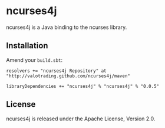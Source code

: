 ncurses4j
=========

ncurses4j is a Java binding to the ncurses library.


Installation
------------

Amend your `build.sbt`:

    resolvers += "ncurses4j Repository" at "http://valotrading.github.com/ncurses4j/maven"

    libraryDependencies += "ncurses4j" % "ncurses4j" % "0.0.5"


License
-------

ncurses4j is released under the Apache License, Version 2.0.
